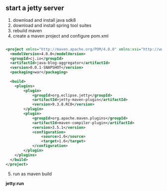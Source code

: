 

## start a jetty server

1. download and install java sdk8
2. download and install spring tool suites 
3. rebuild maven
4. create a maven project and configure pom.xml

```xml

<project xmlns="http://maven.apache.org/POM/4.0.0" xmlns:xsi="http://www.w3.org/2001/XMLSchema-instance" xsi:schemaLocation="http://maven.apache.org/POM/4.0.0 http://maven.apache.org/xsd/maven-4.0.0.xsd">
  <modelVersion>4.0.0</modelVersion>
  <groupId>cj.io</groupId>
  <artifactId>java-blog-aggregator</artifactId>
  <version>0.0.1-SNAPSHOT</version>
  <packaging>war</packaging>
  
  <build>
  	<plugins>
  		<plugin>
  			<groupId>org.eclipse.jetty</groupId>
  			<artifactId>jetty-maven-plugin</artifactId>
  			<version>9.3.8.RC0</version>
  		</plugin>
  		<plugin>
  			<groupId>org.apache.maven.plugins</groupId>
  			<artifactId>maven-compiler-plugin</artifactId>
  			<version>3.5.1</version>
  			<configuration>
  				<source>1.6</source>
  				<target>1.6</target>
  			</configuration> 
  		</plugin>
  	</plugins>
  </build>
</project>

```
5. run as maven build 	

**jetty:run**



	
	